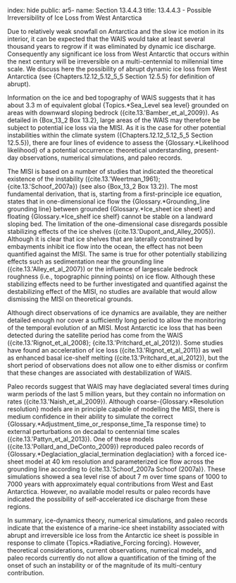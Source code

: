 index: hide
public: ar5-
name: Section 13.4.4.3
title: 13.4.4.3 - Possible Irreversibility of Ice Loss from West Antarctica

Due to relatively weak snowfall on Antarctica and the slow ice motion in its interior, it can be expected that the WAIS would take at least several thousand years to regrow if it was eliminated by dynamic ice discharge. Consequently any significant ice loss from West Antarctic that occurs within the next century will be irreversible on a multi-centennial to millennial time scale. We discuss here the possibility of abrupt dynamic ice loss from West Antarctica (see {Chapters.12.12_5.12_5_5 Section 12.5.5} for definition of abrupt).

Information on the ice and bed topography of WAIS suggests that it has about 3.3 m of equivalent global {Topics.*Sea_Level sea level} grounded on areas with downward sloping bedrock ({cite.13.'Bamber_et_al_2009}). As detailed in {Box_13_2 Box 13.2}, large areas of the WAIS may therefore be subject to potential ice loss via the MISI. As it is the case for other potential instabilities within the climate system ({Chapters.12.12_5.12_5_5 Section 12.5.5}), there are four lines of evidence to assess the {Glossary.*Likelihood likelihood} of a potential occurrence: theoretical understanding, present-day observations, numerical simulations, and paleo records.

The MISI is based on a number of studies that indicated the theoretical existence of the instability ({cite.13.'Weertman_1961}; {cite.13.'Schoof_2007a}) (see also {Box_13_2 Box 13.2}). The most fundamental derivation, that is, starting from a first-principle ice equation, states that in one-dimensional ice flow the {Glossary.*Grounding_line grounding line} between grounded {Glossary.*Ice_sheet ice sheet} and floating {Glossary.*Ice_shelf ice shelf} cannot be stable on a landward sloping bed. The limitation of the one-dimensional case disregards possible stabilizing effects of the ice shelves ({cite.13.'Dupont_and_Alley_2005}). Although it is clear that ice shelves that are laterally constrained by embayments inhibit ice flow into the ocean, the effect has not been quantified against the MISI. The same is true for other potentially stabilizing effects such as sedimentation near the grounding line ({cite.13.'Alley_et_al_2007}) or the influence of largescale bedrock roughness (i.e., topographic pinning points) on ice flow. Although these stabilizing effects need to be further investigated and quantified against the destabilizing effect of the MISI, no studies are available that would allow dismissing the MISI on theoretical grounds.

Although direct observations of ice dynamics are available, they are neither detailed enough nor cover a sufficiently long period to allow the monitoring of the temporal evolution of an MISI. Most Antarctic ice loss that has been detected during the satellite period has come from the WAIS ({cite.13.'Rignot_et_al_2008}; {cite.13.'Pritchard_et_al_2012}). Some studies have found an acceleration of ice loss ({cite.13.'Rignot_et_al_2011}) as well as enhanced basal ice-shelf melting ({cite.13.'Pritchard_et_al_2012}), but the short period of observations does not allow one to either dismiss or confirm that these changes are associated with destabilization of WAIS.

Paleo records suggest that WAIS may have deglaciated several times during warm periods of the last 5 million years, but they contain no information on rates ({cite.13.'Naish_et_al_2009}). Although coarse-{Glossary.*Resolution resolution} models are in principle capable of modelling the MISI, there is medium confidence in their ability to simulate the correct {Glossary.*Adjustment_time_or_response_time_Ta response time} to external perturbations on decadal to centennial time scales ({cite.13.'Pattyn_et_al_2013}). One of these models ({cite.13.'Pollard_and_DeConto_2009}) reproduced paleo records of {Glossary.*Deglaciation_glacial_termination deglaciation} with a forced ice-sheet model at 40 km resolution and parameterized ice flow across the grounding line according to {cite.13.'Schoof_2007a Schoof (2007a)}. These simulations showed a sea level rise of about 7 m over time spans of 1000 to 7000 years with approximately equal contributions from West and East Antarctica. However, no available model results or paleo records have indicated the possibility of self-accelerated ice discharge from these regions.

In summary, ice-dynamics theory, numerical simulations, and paleo records indicate that the existence of a marine-ice sheet instability associated with abrupt and irreversible ice loss from the Antarctic ice sheet is possible in response to climate {Topics.*Radiative_Forcing forcing}. However, theoretical considerations, current observations, numerical models, and paleo records currently do not allow a quantification of the timing of the onset of such an instability or of the magnitude of its multi-century contribution.
